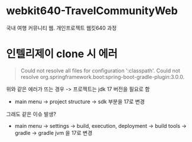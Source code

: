 # webkit640-TravelCommunityWeb
국내 여행 커뮤니티 웹. 개인프로젝트
웹킷640 과정

# 인텔리제이 clone 시 에러
> Could not resolve all files for configuration ':classpath'.
   > Could not resolve org.springframework.boot:spring-boot-gradle-plugin:3.0.0.

위와 같은 에러가 뜨는 경우
-> 프로젝트는 jdk 17 버전을 필요로 함

- main menu -> project structure -> sdk 부분을 17로 변경

그래도 같은 이슈 발생?

- main menu -> settings -> build, execution, deployment -> build tools -> gradle -> gradle jvm 을 17로 변경
